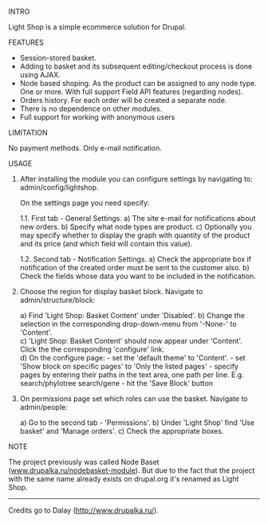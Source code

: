 INTRO

Light Shop is a simple ecommerce solution for Drupal.

FEATURES

* Session-stored basket.
* Adding to basket and its subsequent editing/checkout process is done
using AJAX.
* Node based shoping. As the product can be assigned to any node type.
One or more. With full support Field API features (regarding nodes).
* Orders history. For each order will be created a separate node.
* There is no dependence on other modules.
* Full support for working with anonymous users

LIMITATION

No payment methods. Only e-mail notification.

USAGE

1. After installing the module you can configure settings by navigating
   to: admin/config/lightshop.

    On the settings page you need specify:
   
    1.1. First tab - General Settings.
        a) The site e-mail for notifications about new orders.
    	b) Specify what node  types  are product.
    	c) Optionally you may specify whether to display the graph with quantity of
       	the product and its price (and which field will contain this value).

    1.2. Second tab - Notification Settings.
        a) Check the appropriate box if notification of the created order must be
       	sent  to the customer also.
    	b) Check the fields whose data you want to be included in the notification.


2. Choose the region for display basket block. Navigate to admin/structure/block:

    a) Find 'Light Shop: Basket Content' under 'Disabled'.
    b) Change the selection in the corresponding drop-down-menu from '-None-'
       to 'Content'.       
    c) 'Light Shop: Basket Content' should now appear under 'Content'.  
       Click the the corresponding 'configure' link.  
    d) On the configure page:
       - set the 'default theme' to 'Content'.
       - set 'Show block on specific pages' to 'Only the listed pages'
       - specify pages by entering their paths in the text area, one path per line. E.g.
       search/phylotree
       search/gene
       - hit the 'Save Block' button  


3. On permissions page set which roles can use the basket. Navigate to admin/people:

    a) Go to the second tab - 'Permissions'.
    b) Under 'Light Shop' find 'Use basket' and 'Manage orders'.
    c) Check the appropriate boxes.


NOTE

The project previously was called Node Baset
(www.drupalka.ru/nodebasket-module). But due to the fact that
the project with the same name already exists on drupal.org it's renamed
as Light Shop.

----------------------------------

Credits go to Dalay
(http://www.drupalka.ru/).
